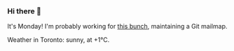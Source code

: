 ### Hi there :wave:

It's Monday! I'm probably working for [this bunch](https://github.com/kohofinancial), maintaining a Git mailmap.

Weather in Toronto: sunny, at +1°C.
